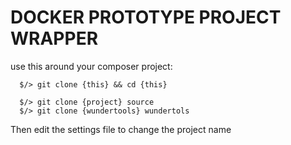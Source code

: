 # DOCKER PROTOTYPE PROJECT WRAPPER

use this around your composer project:


````
  $/> git clone {this} && cd {this}

  $/> git clone {project} source
  $/> git clone {wundertools} wundertols

````

Then edit the settings file to change the project name

